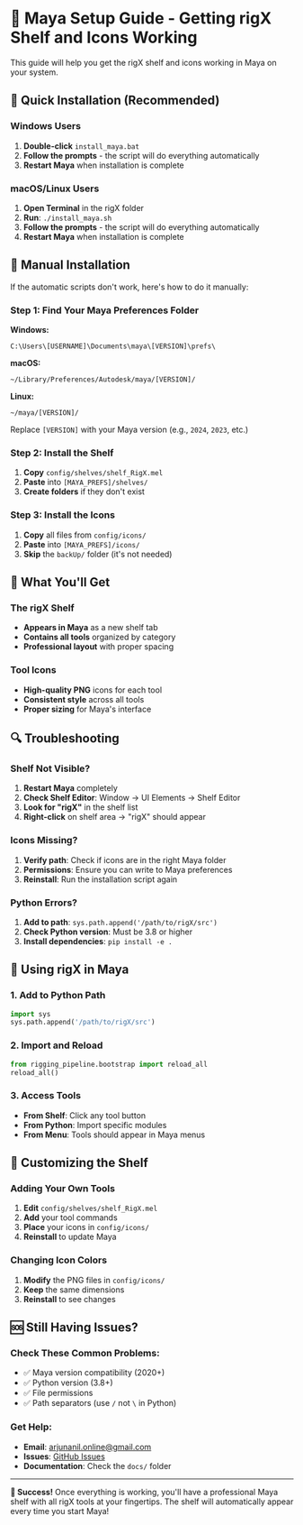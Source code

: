 # 🎨 Maya Setup Guide - Getting rigX Shelf and Icons Working

This guide will help you get the rigX shelf and icons working in Maya on your system.

## 🚀 Quick Installation (Recommended)

### Windows Users
1. **Double-click** `install_maya.bat`
2. **Follow the prompts** - the script will do everything automatically
3. **Restart Maya** when installation is complete

### macOS/Linux Users
1. **Open Terminal** in the rigX folder
2. **Run**: `./install_maya.sh`
3. **Follow the prompts** - the script will do everything automatically
4. **Restart Maya** when installation is complete

## 🔧 Manual Installation

If the automatic scripts don't work, here's how to do it manually:

### Step 1: Find Your Maya Preferences Folder

**Windows:**
```
C:\Users\[USERNAME]\Documents\maya\[VERSION]\prefs\
```

**macOS:**
```
~/Library/Preferences/Autodesk/maya/[VERSION]/
```

**Linux:**
```
~/maya/[VERSION]/
```

Replace `[VERSION]` with your Maya version (e.g., `2024`, `2023`, etc.)

### Step 2: Install the Shelf

1. **Copy** `config/shelves/shelf_RigX.mel`
2. **Paste** into `[MAYA_PREFS]/shelves/`
3. **Create folders** if they don't exist

### Step 3: Install the Icons

1. **Copy** all files from `config/icons/`
2. **Paste** into `[MAYA_PREFS]/icons/`
3. **Skip** the `backUp/` folder (it's not needed)

## 🎯 What You'll Get

### The rigX Shelf
- **Appears in Maya** as a new shelf tab
- **Contains all tools** organized by category
- **Professional layout** with proper spacing

### Tool Icons
- **High-quality PNG** icons for each tool
- **Consistent style** across all tools
- **Proper sizing** for Maya's interface

## 🔍 Troubleshooting

### Shelf Not Visible?
1. **Restart Maya** completely
2. **Check Shelf Editor**: Window → UI Elements → Shelf Editor
3. **Look for "rigX"** in the shelf list
4. **Right-click** on shelf area → "rigX" should appear

### Icons Missing?
1. **Verify path**: Check if icons are in the right Maya folder
2. **Permissions**: Ensure you can write to Maya preferences
3. **Reinstall**: Run the installation script again

### Python Errors?
1. **Add to path**: `sys.path.append('/path/to/rigX/src')`
2. **Check Python version**: Must be 3.8 or higher
3. **Install dependencies**: `pip install -e .`

## 📱 Using rigX in Maya

### 1. Add to Python Path
```python
import sys
sys.path.append('/path/to/rigX/src')
```

### 2. Import and Reload
```python
from rigging_pipeline.bootstrap import reload_all
reload_all()
```

### 3. Access Tools
- **From Shelf**: Click any tool button
- **From Python**: Import specific modules
- **From Menu**: Tools should appear in Maya menus

## 🎨 Customizing the Shelf

### Adding Your Own Tools
1. **Edit** `config/shelves/shelf_RigX.mel`
2. **Add** your tool commands
3. **Place** your icons in `config/icons/`
4. **Reinstall** to update Maya

### Changing Icon Colors
1. **Modify** the PNG files in `config/icons/`
2. **Keep** the same dimensions
3. **Reinstall** to see changes

## 🆘 Still Having Issues?

### Check These Common Problems:
- ✅ Maya version compatibility (2020+)
- ✅ Python version (3.8+)
- ✅ File permissions
- ✅ Path separators (use `/` not `\` in Python)

### Get Help:
- **Email**: arjunanil.online@gmail.com
- **Issues**: [GitHub Issues](https://github.com/arjunanil-td/rigX/issues)
- **Documentation**: Check the `docs/` folder

---

**🎉 Success!** Once everything is working, you'll have a professional Maya shelf with all rigX tools at your fingertips. The shelf will automatically appear every time you start Maya!
